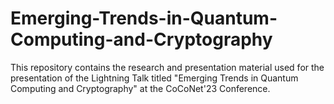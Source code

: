 # Emerging-Trends-in-Quantum-Computing-and-Cryptography
This repository contains the research and presentation material used for the presentation of the Lightning Talk titled "Emerging Trends in Quantum Computing and Cryptography" at the CoCoNet'23 Conference.
